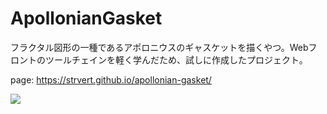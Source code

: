 # ApollonianGasket
フラクタル図形の一種であるアポロニウスのギャスケットを描くやつ。Webフロントのツールチェインを軽く学んだため、試しに作成したプロジェクト。

page: https://strvert.github.io/apollonian-gasket/

![](https://raw.githubusercontent.com/strvworks/apollonian-gasket/master/sample_image.jpg)
